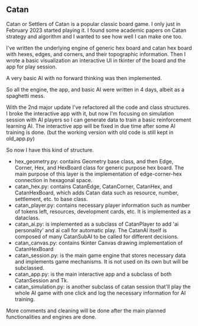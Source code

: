 ## Catan

Catan or Settlers of Catan is a popular classic board game. I only just in February 2023 started playing it. I found some academic papers on Catan strategy and algorithm and I wanted to see how well I can make one too.

I've written the underlying engine of generic hex board and catan hex board with hexes, edges, and corners, and their topographic information. Then I wrote a basic visualization an interactive UI in tkinter of the board and the app for play session.

A very basic AI with no forward thinking was then implemented.

So all the engine, the app, and basic AI were written in 4 days, albeit as a spaghetti mess.

With the 2nd major update I've refactored all the code and class structures. I broke the interactive app with it, but now I'm focusing on simulation session with AI players so I can generate data to train a basic reinforcement learning AI. The interactive app will be fixed in due time after some AI training is done. (but the working version with old code is still kept in old_app.py)

So now I have this kind of structure.

- hex_geometry.py: contains Geometry base class, and then Edge, Corner, Hex, and HexBoard class for generic purpose hex board. The main purpose of this layer is the implementation of edge-corner-hex connection in hexagonal space.
- catan_hex.py: contains CatanEdge, CatanCorner, CatanHex, and CatanHexBoard, which adds Catan data such as resource, number, settlement, etc. to base class.
- catan_player.py: contains necessary player information such as number of tokens left, resources, development cards, etc. It is implemented as a dataclass.
- catan_ai.py: is implemented as a subclass of CatanPlayer to add 'ai personality' and ai call for automatic play. The CatanAI itself is composed of many CatanSubAI to be called for different decisions.
- catan_canvas.py: contains tkinter Canvas drawing implementation of CatanHexBoard
- catan_session.py: is the main game engine that stores necessary data and implements game mechanisms. It is not used on its own but will be subclassed.
- catan_app.py: is the main interactive app and a subclass of both CatanSession and Tk.
- catan_simulation.py: is another subclass of catan session that'll play the whole AI game with one click and log the necessary information for AI training.

More comments and cleaning will be done after the main planned functionalities and engines are done.
